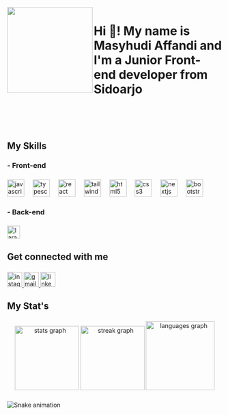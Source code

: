 <img align="left" height="200" src="https://media.licdn.com/dms/image/D5603AQEmdUnNUIagPA/profile-displayphoto-shrink_200_200/0/1699249560928?e=1708560000&v=beta&t=ok5K2WcfSumYWKEfvlNflGBEfFybpouXQXXmKtQSRHc"  />

###

<h1 align="left">Hi 👋! My name is Masyhudi Affandi and I'm a Junior Front-end developer from Sidoarjo</h1>

###

<h1 align="left">‎ ‎ ‎ ‎ ‎ ‎ ‎ ‎ ‎ ‎ ‎ ‎ ‎ ‎ ‎ ‎ ‎ ‎ ‎ ‎ ‎ ‎ </h1>

###

<h2 align="left">My Skills</h2>

###

<h3 align="left">- Front-end</h3>

###

<div align="left">
  <img src="https://cdn.jsdelivr.net/gh/devicons/devicon/icons/javascript/javascript-original.svg" height="40" alt="javascript logo"  />
  <img width="12" />
  <img src="https://cdn.jsdelivr.net/gh/devicons/devicon/icons/typescript/typescript-original.svg" height="40" alt="typescript logo"  />
  <img width="12" />
  <img src="https://cdn.jsdelivr.net/gh/devicons/devicon/icons/react/react-original.svg" height="40" alt="react logo"  />
  <img width="12" />
  <img src="https://cdn.simpleicons.org/tailwindcss/06B6D4" height="40" alt="tailwindcss logo"  />
  <img width="12" />
  <img src="https://cdn.simpleicons.org/html5/E34F26" height="40" alt="html5 logo"  />
  <img width="12" />
  <img src="https://cdn.simpleicons.org/css3/1572B6" height="40" alt="css3 logo"  />
  <img width="12" />
  <img src="https://img.shields.io/badge/Next.js-000000?logo=nextdotjs&logoColor=white&style=for-the-badge" height="40" alt="nextjs logo"  />
  <img width="12" />
  <img src="https://cdn.jsdelivr.net/gh/devicons/devicon/icons/bootstrap/bootstrap-original.svg" height="40" alt="bootstrap logo"  />
</div>

###

<h3 align="left">- Back-end</h3>

###

<div align="left">
  <img src="https://cdn.simpleicons.org/laravel/FF2D20" height="30" alt="laravel logo"  />
</div>

###

<h2 align="left">Get connected with me</h2>

###

<div align="left">
  <a href="https://www.instagram.com/humdiee.js" target="_blank">
    <img src="https://img.shields.io/static/v1?message=Instagram&logo=instagram&label=&color=E4405F&logoColor=white&labelColor=&style=for-the-badge" height="35" alt="instagram logo"  />
  </a>
  <a href="mail to:masyhudiaffandi816@gmail.com" target="_blank">
    <img src="https://img.shields.io/static/v1?message=Gmail&logo=gmail&label=&color=D14836&logoColor=white&labelColor=&style=for-the-badge" height="35" alt="gmail logo"  />
  </a>
  <a href="https://www.linkedin.com/in/masyhudi-affandi-333726285/" target="_blank">
    <img src="https://img.shields.io/static/v1?message=LinkedIn&logo=linkedin&label=&color=0077B5&logoColor=white&labelColor=&style=for-the-badge" height="35" alt="linkedin logo"  />
  </a>
</div>

###

<h2 align="left">My Stat's</h2>

###

<div align="center">
  <img src="https://github-readme-stats.vercel.app/api?username=masyhudiaffandi&hide_title=false&hide_rank=false&show_icons=true&include_all_commits=true&count_private=true&disable_animations=false&theme=dark&locale=en&hide_border=true" height="150" alt="stats graph"  />
  <img src="https://streak-stats.demolab.com?user=masyhudiaffandi&locale=en&mode=daily&theme=dark&hide_border=true&border_radius=5" height="150" alt="streak graph"  />
  <img src="https://github-readme-stats.vercel.app/api/top-langs?username=masyhudiaffandi&locale=en&hide_title=false&layout=compact&card_width=320&langs_count=5&theme=dark&hide_border=true" height="161" alt="languages graph"  />
</div>

###

<img src="https://raw.githubusercontent.com/masyhudiaffandi/masyhudiaffandi/output/snake.svg" alt="Snake animation" />

###
